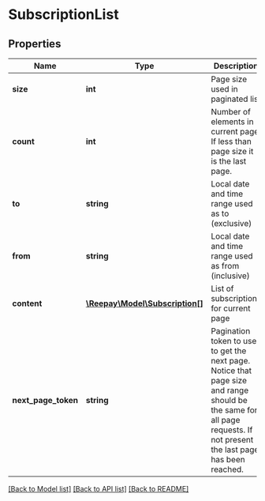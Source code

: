 # SubscriptionList

## Properties
 Name                | Type                                                | Description                                                                                                                                                            | Notes      
---------------------|-----------------------------------------------------|------------------------------------------------------------------------------------------------------------------------------------------------------------------------|------------
 **size**            | **int**                                             | Page size used in paginated list                                                                                                                                       | 
 **count**           | **int**                                             | Number of elements in current page. If less than page size it is the last page.                                                                                        | 
 **to**              | **string**                                          | Local date and time range used as to (exclusive)                                                                                                                       | 
 **from**            | **string**                                          | Local date and time range used as from (inclusive)                                                                                                                     | 
 **content**         | [**\Reepay\Model\Subscription[]**](Subscription.md) | List of subscriptions for current page                                                                                                                                 |
 **next_page_token** | **string**                                          | Pagination token to use to get the next page. Notice that page size and range should be the same for all page requests. If not present the last page has been reached. | [optional] 

[[Back to Model list]](../../README.md#documentation-for-models) [[Back to API list]](../../README.md#documentation-for-api-endpoints) [[Back to README]](../../README.md)

